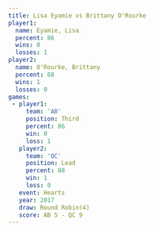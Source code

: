 ```yaml
---
title: Lisa Eyamie vs Brittany O'Rourke
player1:                  
  name: Eyamie, Lisa      
  percent: 86             
  wins: 0                 
  losses: 1               
player2:                  
  name: O'Rourke, Brittany
  percent: 88             
  wins: 1                 
  losses: 0               
games:
 - player1:         
     team: 'AB'     
     position: Third
     percent: 86    
     win: 0         
     loss: 1        
   player2:        
     team: 'QC'    
     position: Lead
     percent: 88   
     win: 1        
     loss: 0       
   event: Hearts       
   year: 2017          
   draw: Round Robin(4)
   score: AB 5 - QC 9  
---
```

